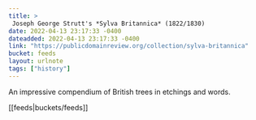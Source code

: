 ```yaml
---
title: > 
 Joseph George Strutt's *Sylva Britannica* (1822/1830)
date: 2022-04-13 23:17:33 -0400
dateadded: 2022-04-13 23:17:33 -0400
link: "https://publicdomainreview.org/collection/sylva-britannica"
bucket: feeds
layout: urlnote
tags: ["history"]
--- 
```

An impressive compendium of British trees in etchings and words.
 <!-- end excerpt --> 
<div class='bucket'>[[feeds|buckets/feeds]]</div> 
